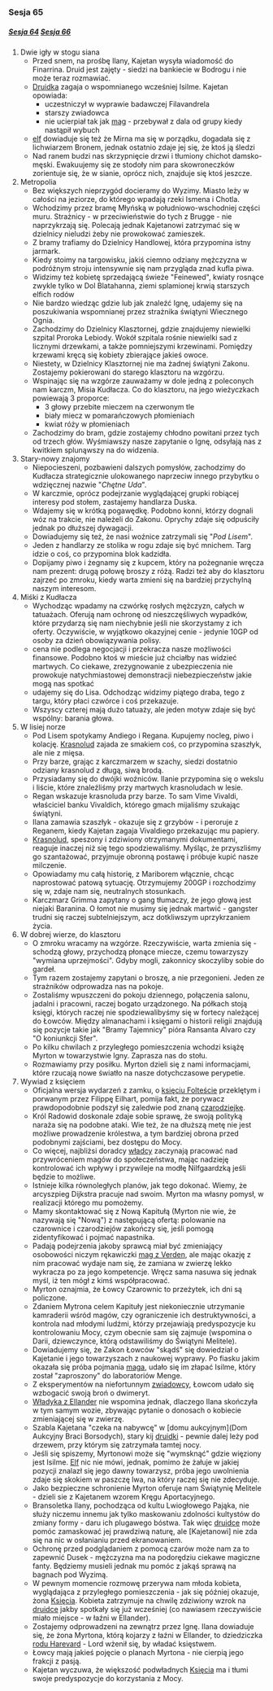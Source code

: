 ### Sesja 65
##### [Sesja 64](#sesja-064) [Sesja 66](#sesja-066)
1. Dwie igły w stogu siana
    - Przed snem, na prośbę Ilany, Kajetan wysyła wiadomość do Finarrina. Druid jest zajęty - siedzi na bankiecie w Bodrogu i nie może teraz rozmawiać.
    - [Druidka](Ilana) zagaja o wspomnianego wcześniej Isilme. Kajetan opowiada:
        + uczestniczył w wyprawie badawczej Filavandrela
        + starszy zwiadowca
        + nie ucierpiał tak jak [mag](Kajetan) - przebywał z dala od grupy kiedy nastąpił wybuch
    - [elf](Kajetan) dowiaduje się też że Mirna ma się w porządku, dogadała się z lichwiarzem Bronem, jednak ostatnio zdaje jej się, że ktoś ją śledzi
    - Nad ranem budzi nas skrzypnięcie drzwi i tłumiony chichot damsko-męski. Ewakuujemy się ze stodoły nim para skowroneczków zorientuje się, że w sianie, oprócz nich, znajduje się ktoś jeszcze.
2. Metropolia
    - Bez większych nieprzygód docieramy do Wyzimy. Miasto leży w całości na jeziorze, do którego wpadają rzeki Ismena i Chotla.
    - Wchodzimy przez bramę Młyńską w południowo-wschodniej części muru. Strażnicy - w przeciwieństwie do tych z Brugge - nie naprzykrzają się. Polecają jednak Kajetanowi zatrzymać się w dzielnicy nieludzi żeby nie prowokować zamieszek.
    - Z bramy trafiamy do Dzielnicy Handlowej, która przypomina istny jarmark.
    - Kiedy stoimy na targowisku, jakiś ciemno odziany mężczyzna w podróżnym stroju intensywnie się nam przygląda znad kufla piwa.
    - Widzimy też kobietę sprzedającą świeże "Feinewed", kwiaty rosnące zwykle tylko w Dol Blatahanna, ziemi splamionej krwią starszych elfich rodów
    - Nie bardzo wiedząc gdzie lub jak znaleźć Ignę, udajemy się na poszukiwania wspomnianej przez strażnika świątyni Wiecznego Ognia.
    - Zachodzimy do Dzielnicy Klasztornej, gdzie znajdujemy niewielki szpital Proroka Lebiody. Wokół szpitala rośnie niewielki sad z licznymi drzewkami, a także pomniejszymi krzewinami. Pomiędzy krzewami kręcą się kobiety zbierające jakieś owoce.
    - Niestety, w Dzielnicy Klasztornej nie ma żadnej świątyni Zakonu. Zostajemy pokierowani do starego klasztoru na wzgórzu.
    - Wspinając się na wzgórze zauważamy w dole jedną z poleconych nam karczm, Misia Kudłacza. Co do klasztoru, na jego wieżyczkach powiewają 3 proporce:
        + 3 głowy przebite mieczem na czerwonym tle
        + biały miecz w pomarańczowych płomieniach
        + kwiat róży w płomieniach
    - Zachodzimy do bram, gdzie zostajemy chłodno powitani przez tych od trzech głów. Wyśmiawszy nasze zapytanie o Ignę, odsyłają nas z kwitkiem splunąwszy na do widzenia.
3. Stary-nowy znajomy
    - Niepocieszeni, pozbawieni dalszych pomysłów, zachodzimy do Kudłacza strategicznie ulokowanego naprzeciw innego przybytku o wdzięcznej nazwie "_Chętne Uda_".
    - W karczmie, oprócz podejrzanie wyglądającej grupki robiącej interesy pod stołem, zastajemy handlarza Duska.
    - Wdajemy się w krótką pogawędkę. Podobno konni, którzy dognali wóz na trakcie, nie należeli do Zakonu. Oprychy zdaje się odpuściły jednak po dłuższej dywagacji.
    - Dowiadujemy się też, że nasi woźnice zatrzymali się "_Pod Lisem_".
    - Jeden z handlarzy ze stolika w rogu zdaje się być mnichem. Targ idzie o coś, co przypomina blok kadzidła.
    - Dopijamy piwo i żegnamy się z kupcem, który na pożegnanie wręcza nam prezent: drugą połowę broszy z różą. Radzi też aby do klasztoru zajrzeć po zmroku, kiedy warta zmieni się na bardziej przychylną naszym interesom.
4. Miśki z Kudłacza
    - Wychodząc wpadamy na czwórkę rosłych mężczyzn, całych w tatuażach. Oferują nam ochronę od nieszczęśliwych wypadków, które przydarzą się nam niechybnie jeśli nie skorzystamy z ich oferty. Oczywiście, w wyjątkowo okazyjnej cenie - jedynie 10GP od osoby za dzień obowiązywania polisy.
    - cena nie podlega negocjacji i przekracza nasze możliwości finansowe. Podobno ktoś w mieście już chciałby nas widzieć martwych. Co ciekawe, zrezygnowanie z ubezpieczenia nie prowokuje natychmiastowej demonstracji niebezpieczeństw jakie mogą nas spotkać
    - udajemy się do Lisa. Odchodząc widzimy piątego draba, tego z targu, który płaci czwórce i coś przekazuje.
    - Wszyscy czterej mają dużo tatuaży, ale jeden motyw zdaje się być wspólny: barania głowa.
5. W lisiej norze
    - Pod Lisem spotykamy Andiego i Regana. Kupujemy nocleg, piwo i kolację. [Krasnolud](Regan) zajada ze smakiem coś, co przypomina szaszłyk, ale nie z mięsa.
    - Przy barze, grając z karczmarzem w szachy, siedzi dostatnio odziany krasnolud z długą, siwą brodą.
    - Przysiadamy się do dwójki woźniców. Ilanie przypomina się o wekslu i liście, które znaleźliśmy przy martwych krasnoludach w lesie.
    - Regan wskazuje krasnoluda przy barze. To sam Vime Vivaldi, właściciel banku Vivaldich, którego gmach mijaliśmy szukając świątyni.
    - Ilana zamawia szaszłyk - okazuje się z grzybów - i peroruje z Reganem, kiedy Kajetan zagaja Vivaldiego przekazując mu papiery.
    - [Krasnolud](Vivaldi), speszony i zdziwiony otrzymanymi dokumentami, reaguje inaczej niż się tego spodziewaliśmy. Myśląc, że przyszliśmy go szantażować, przyjmuje obronną postawę i próbuje kupić nasze milczenie.
    - Opowiadamy mu całą historię, z Mariborem włącznie, chcąc naprostować patową sytuację. Otrzymujemy 200GP i rozchodzimy się w, zdaje nam się, neutralnych stosunkach.
    - Karczmarz Grimma zapytany o gang tłumaczy, że jego głową jest niejaki Baranina. O łomot nie musimy się jednak martwić - gangster trudni się raczej subtelniejszym, acz dotkliwszym uprzykrzaniem życia.
6. W dobrej wierze, do klasztoru
    - O zmroku wracamy na wzgórze. Rzeczywiście, warta zmienia się - schodzą głowy, przychodzą płonące miecze, czemu towarzyszy "wymiana uprzejmości". Gdyby mogli, zakonnicy skoczyliby sobie do gardeł.
    - Tym razem zostajemy zapytani o broszę, a nie przegonieni. Jeden ze strażników odprowadza nas na pokoje.
    - Zostaliśmy wpuszczeni do pokoju dziennego, połączenia salonu, jadalni i pracowni, raczej bogato urządzonego. Na półkach stoją księgi, których raczej nie spodziewalibyśmy się w fortecy należącej do Łowców. Między almanachami i księgami o historii religii znajdują się pozycje takie jak "Bramy Tajemnicy" pióra Ransanta Alvaro czy "O koniunkcji Sfer".
    - Po kilku chwilach z przyległego pomieszczenia wchodzi książę Myrton w towarzystwie Igny. Zaprasza nas do stołu.
    - Rozmawiamy przy posiłku. Myrton dzieli się z nami informacjami, które rzucają nowe światło na nasze dotychczasowe perypetie.
5. Wywiad z księciem
    - Oficjalna wersja wydarzeń z zamku, o [księciu Folteście](Foltest) przeklętym i porwanym przez Filippę Eilhart, pomija fakt, że porywacz prawdopodobnie podszył się zaledwie pod znaną [czarodziejkę](Filippa).
    - Król Radowid doskonale zdaje sobie sprawę, że swoją polityką naraża się na podobne ataki. Wie też, że na dłuższą metę nie jest możliwe prowadzenie królestwa, a tym bardziej obrona przed podobnymi zajściami, bez dostępu do Mocy.
    - Co więcej, najbliżsi doradcy [władcy](Radowid) zaczynają pracować nad przywróceniem magów do społeczeństwa, mając nadzieję kontrolować ich wpływy i przywileje na modłę Nilfgaardzką jeśli będzie to możliwe.
    - Istnieje kilka równoległych planów, jak tego dokonać. Wiemy, że arcyszpieg Dijkstra pracuje nad swoim. Myrton ma własny pomysł, w realizacji którego mu pomożemy.
    - Mamy skontaktować się z Nową Kapitułą (Myrton nie wie, że nazywają się "Nową") z następującą ofertą: polowanie na czarownice i czarodziejów zakończy się, jeśli pomogą zidentyfikować i pojmać napastnika.
    - Padają podejrzenia jakoby sprawcą miał być zmieniający osobowości niczym rękawiczki [mag z Verden](Lars), ale mając okazję z nim pracować wydaje nam się, że zamiana w zwierzę lekko wykracza po za jego kompetencje. Wręcz sama nasuwa się jednak myśl, iż ten mógł z kimś współpracować.
    - Myrton oznajmia, że Łowcy Czarownic to przeżytek, ich dni są policzone.
    - Zdaniem Mytrona celem Kapituły jest niekoniecznie utrzymanie kamraderii wśród magów, czy ograniczenie ich destruktywności, a kontrola nad młodymi ludźmi, którzy przejawiają predyspozycje ku kontrolowaniu Mocy, czym obecnie sam się zajmuje (wspomina o Darii, dziewczynce, którą odstawiliśmy do Świątyni Melitele).
    - Dowiadujemy się, że Zakon Łowców "skądś" się dowiedział o Kajetanie i jego towarzyszach z naukowej wyprawy. Po fiasku jakim okazała się próba pojmania [maga](Kajetan), udało się im złapać Isilme, który został "zaproszony" do laboratoriów Menge.
    - Z eksperymentów na niefortunnym [zwiadowcy](Isilme), Łowcom udało się wzbogacić swoją broń o dwimeryt.
    - [Władyka z Ellander](Myrton) nie wspomina jednak, dlaczego Ilana skończyła w tym samym wozie, zbywając pytanie o donosach o kobiecie zmieniającej się w zwierzę.
    - Szabla Kajetana "czeka na nabywcę" w [domu aukcyjnym](Dom Aukcyjny Braci Borsodych), stary kij [druidki](Ilana) - pewnie dalej leży pod drzewem, przy którym się zatrzymała tamtej nocy.
    - Jeśli się spiszemy, Myrtonowi może się "wymsknąć" gdzie więziony jest Isilme. [Elf](Kajetan) nic nie mówi, jednak, pomimo że żałuje w jakiej pozycji znalazł się jego dawny towarzysz, próba jego uwolnienia zdaje się skokiem w paszczę lwa, na który raczej się nie zdecyduje.
    - Jako bezpieczne schronienie Myrton oferuje nam Świątynię Melitele - dzieli sie z Kajetanem wzorem Kręgu Aportacyjnego.
    - Bransoletka Ilany, pochodząca od kultu Lwiogłowego Pająka, nie służy niczemu innemu jak tylko maskowaniu zdolności kultystów do zmiany formy - daru ich plugawego bóstwa. Tak więc [druidce](Ilana) może pomóc zamaskować jej prawdziwą naturę, ale [Kajetanowi] nie zda się na nic w osłanianiu przed ekranowaniem.
    - Ochronę przed podglądaniem z pomocą czarów może nam za to zapewnić Dusek - mężczyzna ma na podorędziu ciekawe magiczne fanty. Będziemy musieli jednak mu pomóc z jakąś sprawą na bagnach pod Wyzimą.
    - W pewnym momencie rozmowę przerywa nam młoda kobieta, wyglądająca z przyległego pomieszczenia - jak się później okazuje, żona [Księcia](Myrton). Kobieta zatrzymuje na chwilę zdziwiony wzrok na [druidce](Ilana) jakby spotkały się już wcześniej (co nawiasem rzeczywiście miało miejsce - w łaźni w Ellander).
    - Zostajemy odprowadzeni na zewnątrz przez Ignę. Ilana dowiaduje się, że żona Myrtona, którą kojarzy z łaźni w Ellander, to dziedziczka [rodu Harevard](Harevard) - Lord wżenił się, by władać księstwem.
    - Łowcy mają jakieś pojęcie o planach Myrtona - nie cierpią jego frakcji z pasją.
    - Kajetan wyczuwa, że większość podwładnych [Księcia](Myrton) ma i tłumi swoje predyspozycje do korzystania z Mocy.